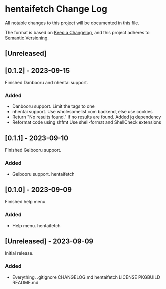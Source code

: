 # hentaifetch Change Log

All notable changes to this project will be documented in this file.

The format is based on [Keep a Changelog](https://keepachangelog.com/en/1.0.0/),
and this project adheres to [Semantic Versioning](https://semver.org/spec/v2.0.0.html).

## [Unreleased]

## [0.1.2] - 2023-09-15

Finished Danbooru and nhentai support.

### Added

-   Danbooru support.
    Limit the tags to one
-   nhentai support.
    Use wholesomelist.com backend, else use cookies
-   Return "No results found." if no results are found.
    Added jq dependency
-   Reformat code using shfmt
    Use shell-format and ShellCheck extensions

## [0.1.1] - 2023-09-10

Finished Gelbooru support.

### Added

-   Gelbooru support.
    hentaifetch

## [0.1.0] - 2023-09-09

Finished help menu.

### Added

-   Help menu.
    hentaifetch

## [Unreleased] - 2023-09-09

Initial release.

### Added

-   Everything.
    .gitignore
    CHANGELOG.md
    hentaifetch
    LICENSE
    PKGBUILD
    README.md

